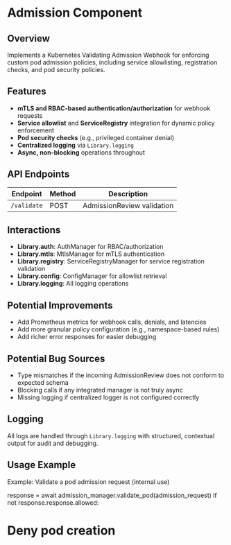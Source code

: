 # Admission Component

## Overview

Implements a Kubernetes Validating Admission Webhook for enforcing custom pod admission policies, including service allowlisting, registration checks, and pod security policies.

## Features

- **mTLS and RBAC-based authentication/authorization** for webhook requests
- **Service allowlist** and **ServiceRegistry** integration for dynamic policy enforcement
- **Pod security checks** (e.g., privileged container denial)
- **Centralized logging** via `Library.logging`
- **Async, non-blocking** operations throughout

## API Endpoints

| Endpoint         | Method | Description                  |
|------------------|--------|------------------------------|
| `/validate`      | POST   | AdmissionReview validation   |

## Interactions

- **Library.auth**: AuthManager for RBAC/authorization
- **Library.mtls**: MtlsManager for mTLS authentication
- **Library.registry**: ServiceRegistryManager for service registration validation
- **Library.config**: ConfigManager for allowlist retrieval
- **Library.logging**: All logging operations

## Potential Improvements

- Add Prometheus metrics for webhook calls, denials, and latencies
- Add more granular policy configuration (e.g., namespace-based rules)
- Add richer error responses for easier debugging

## Potential Bug Sources

- Type mismatches if the incoming AdmissionReview does not conform to expected schema
- Blocking calls if any integrated manager is not truly async
- Missing logging if centralized logger is not configured correctly

## Logging

All logs are handled through `Library.logging` with structured, contextual output for audit and debugging.

## Usage Example

Example: Validate a pod admission request (internal use)

response = await admission_manager.validate_pod(admission_request)
if not response.response.allowed:
# Deny pod creation